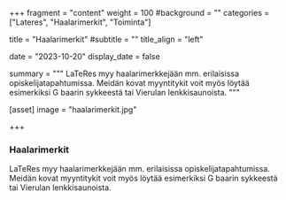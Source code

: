 +++
fragment = "content"
weight = 100
#background = ""
categories = ["Lateres", "Haalarimerkit", "Toiminta"]

title = "Haalarimerkit"
#subtitle = ""
title_align = "left"

date = "2023-10-20"
display_date = false

summary = """
LaTeRes myy haalarimerkkejään mm. erilaisissa opiskelijatapahtumissa. Meidän kovat myyntitykit voit myös löytää esimerkiksi G baarin sykkeestä tai Vierulan lenkkisaunoista.
"""

[asset]
image = "haalarimerkit.jpg"

+++

### Haalarimerkit

LaTeRes myy haalarimerkkejään mm. erilaisissa opiskelijatapahtumissa. Meidän kovat myyntitykit voit myös löytää esimerkiksi G baarin sykkeestä tai Vierulan lenkkisaunoista.

